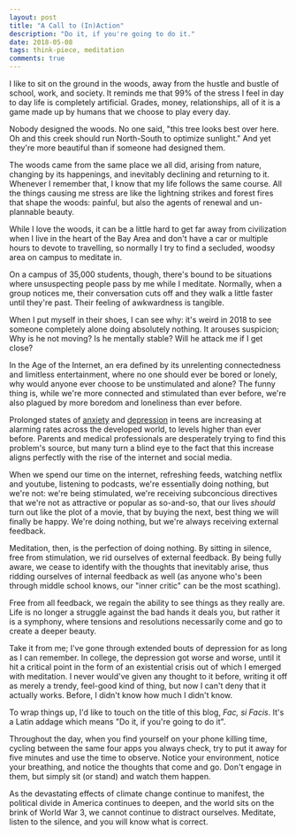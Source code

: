 ```yaml
---
layout: post
title: "A Call to (In)Action"
description: "Do it, if you're going to do it."
date: 2018-05-08
tags: think-piece, meditation
comments: true
---
```


I like to sit on the ground in the woods, away from the hustle and
bustle of school, work, and society. It reminds me that 99% of the stress
I feel in day to day life is completely artificial. Grades, money,
relationships, all of it is a game made up by humans that we choose to play
every day.

Nobody designed the woods. No one said, "this tree
looks best over here. Oh and this creek should run North-South to optimize
sunlight." And yet they're more beautiful than if someone had designed them.

The woods came from the same place we all did, arising from nature,
changing by its happenings, and inevitably declining and returning to it.
Whenever I remember that, I know that my life follows the same course. All the
things causing me stress are like the lightning strikes and forest fires that
shape the woods: painful, but also the agents of renewal and un-plannable
beauty.

While I love the woods, it can be a little hard to get far away from civilization
when I live in the heart of the Bay Area and don't have a car or multiple hours
to devote to travelling, so normally I try to find a secluded, woodsy area on
campus to meditate in.

On a campus of 35,000 students, though, there's bound to be situations where
unsuspecting people pass by me while I meditate. Normally, when a group notices
me, their conversation cuts off and they walk a little faster until they're
past. Their feeling of awkwardness is tangible.

When I put myself in their shoes, I can see why: it's weird in 2018 to see
someone completely alone doing absolutely nothing. It arouses suspicion;
Why is he not moving? Is he mentally stable? Will he attack me if I get close?

In the Age of the Internet, an era defined by its unrelenting connectedness
and limitless entertainment, where no one should ever be bored or lonely,
why would anyone ever choose to be unstimulated and alone? The funny thing is,
while we're more connected and stimulated than ever before, we're also plagued
by more boredom and loneliness than ever before.

Prolonged states of [anxiety](https://www.nytimes.com/2017/10/11/magazine/why-are-more-american-teenagers-than-ever-suffering-from-severe-anxiety.html)
and [depression](http://www.johnshopkinshealthreview.com/issues/fall-winter-2017/articles/the-rise-of-teen-depression)
in teens are increasing at alarming rates across the developed world, to levels higher
than ever before. Parents and medical professionals are desperately trying to find this
problem's source, but many turn a blind eye to the fact that
this increase aligns perfectly with the rise of the internet and social
media.

When we spend our time on the internet, refreshing feeds, watching netflix and
youtube, listening to podcasts, we're essentially doing nothing, but we're not:
we're being stimulated, we're receiving subconcious directives that we're
not as attractive or popular as so-and-so, that our lives *should* turn out like
the plot of a movie, that by buying the next, best thing we will finally be
happy. We're doing nothing, but we're always receiving external feedback.

Meditation, then, is the perfection of doing nothing. By sitting in silence, free
from stimulation, we rid ourselves of external feedback. By being fully aware,
we cease to identify with the thoughts that inevitably arise, thus ridding ourselves
of internal feedback as well (as anyone who's been through middle school knows,
our "inner critic" can be the most scathing).

Free from all feedback, we regain the ability to see things as they really are.
Life is no longer a struggle against the bad hands it deals you, but rather it
is a symphony, where tensions and resolutions necessarily come and go to create
a deeper beauty.

Take it from me; I've gone through extended bouts of depression for as long as
I can remember. In college, the depression got worse and worse, until it hit a
critical point in the form of an existential crisis out of which I emerged with
meditation. I never would've given any thought to it before, writing it off as
merely a trendy, feel-good kind of thing, but now I can't deny that it actually
works. Before, I didn't know how much I didn't know.

To wrap things up, I'd like to touch on the title of this blog, *Fac, si Facis*.
It's a Latin addage which means "Do it, if you're going to do it".

Throughout the day, when you find yourself on your phone killing time, cycling
between the same four apps you always check, try to put it away for five minutes
and use the time to observe. Notice your environment, notice your breathing,
and notice the thoughts that come and go. Don't engage in them, but simply sit
(or stand) and watch them happen.

As the devastating effects of climate change continue to manifest, the political
divide in America continues to deepen, and the world sits on the brink of World
War 3, we cannot continue to distract ourselves. Meditate, listen to the silence,
and you will know what is correct.

